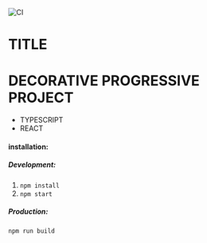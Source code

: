 ![CI](https://github.com/emonakov/decorativeprogressive/workflows/CI/badge.svg?branch=master)

# TITLE

# DECORATIVE PROGRESSIVE PROJECT
  - TYPESCRIPT
  - REACT

#### installation:

##### Development:

1. `npm install`
2. `npm start`

##### Production:

`npm run build`

